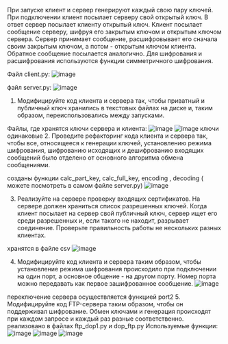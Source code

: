 При запуске клиент и сервер генерируют каждый свою пару ключей. При подключении клиент посылает серверу свой открытый ключ. В ответ сервер посылает клиенту открытый ключ. Клиент посылает сообщение серверу, шифруя его закрытым ключом и открытым ключом сервера. Сервер принимает сообщение, расшифровывает его сначала своим закрытым ключом, а потом - открытым ключом клиента. Обратное сообщение посылается аналогично. Для шифрования и расшифрования используются функции симметричного шифрования.

Файл client.py:
![image](https://user-images.githubusercontent.com/90391164/146342938-70585e8c-7e9c-44c1-bf7e-ac62b8c08877.png)

файл server.py:
![image](https://user-images.githubusercontent.com/90391164/146342979-459c9652-167e-44a8-a801-68a43402cdeb.png)
 1. Модифицируйте код клиента и сервера так, чтобы приватный и публичный ключ хранились в текстовых файлах на диске и, таким образом, переиспользовались между запусками.
 
Файлы, где хранятся ключи сервера и клиента:
![image](https://user-images.githubusercontent.com/90391164/146343136-77dcefce-3ffc-4277-9368-137e39f7bc22.png)
![image](https://user-images.githubusercontent.com/90391164/146343141-a66590d6-9442-4402-8b35-ceaa2dea9f29.png)
ключи одинаковые
2. Проведите рефакторинг кода клиента и сервера так, чтобы все, относящееся к генерации ключей, установлению режима шифрования, шифрованию исходящих и дешифрованию входящих сообщений было отделено от основного алгоритма обмена сообщениями.

созданы функции calc_part_key, calc_full_key, encoding , decoding ( можете посмотреть в самом файле server.py)
![image](https://user-images.githubusercontent.com/90391164/146343414-c51aaab3-cb2d-4a8f-b035-a68c0f0d73d7.png)

3. Реализуйте на сервере проверку входящих сертификатов. На сервере должен храниться список разрешенных ключей. Когда клиент посылает на сервер свой публичный ключ, сервер ищет его среди разрешенных и, если такого не находит, разрывает соединение. Проверьте правильность работы не нескольких разных клиентах.

хранятся в файле csv
![image](https://user-images.githubusercontent.com/90391164/146343688-5e5311d0-015b-4281-ac44-deecb6eac6fb.png)

4. Модифицируйте код клиента и сервера таким образом, чтобы установление режима шифрования происходило при подключении на один порт, а основное общение - на другом порту. Номер порта можно передавать как первое зашифрованное сообщение.
![image](https://user-images.githubusercontent.com/90391164/146343958-1049f3dd-4870-4fa6-834b-bdfe7a644dcc.png)

переключение сервера осуществляется функцией port2
5. Модифицируйте код FTP-сервера таким образом, чтобы он поддерживал шифрование. Обмен ключами и генерация происходят при каждом запросе и каждый раз разные соответственно. 
реализовано в файлах ftp_dop1.py и dop_ftp.py
Используемые функции:
![image](https://user-images.githubusercontent.com/90391164/146345695-aab449d2-4db2-4365-83c2-592a076fab54.png)
![image](https://user-images.githubusercontent.com/90391164/146346147-7c19a58d-cc2c-4cf3-82a7-7446dd3dd1e4.png)
![image](https://user-images.githubusercontent.com/90391164/146346181-3fedf05b-100b-4c16-9ee9-702eac90b442.png)


